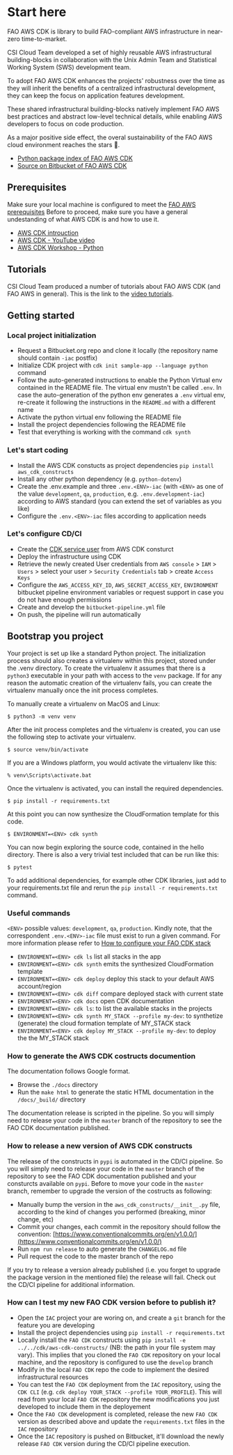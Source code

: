 

# Start here
FAO AWS CDK is library to build FAO-compliant AWS infrastructure in near-zero time-to-market.

CSI Cloud Team developed a set of highly reusable AWS infrastructural building-blocks in collaboration with the Unix Admin Team and Statistical Working System (SWS) development team.

To adopt FAO AWS CDK enhances the projects' robustness over the time as they will inherit the benefits of a centralized infrastructural development, they can keep the focus on application features development.

These shared infrastructural building-blocks natively implement FAO AWS best practices and abstract low-level technical details, while enabling AWS developers to focus on code production.

As a major positive side effect, the overal sustainability of the FAO AWS cloud environment reaches the stars 🚀.

- [Python package index of FAO AWS CDK](https://pypi.org/project/aws-cdk-constructs/)
- [Source on Bitbucket of FAO AWS CDK](https://bitbucket.org/cioapps/aws-cdk-constructs)

## Prerequisites
Make sure your local machine is configured to meet the [FAO AWS prerequisites](https://aws.fao.org/docs/tutorials/getting_started/)
Before to proceed, make sure you have a general undestanding of what AWS CDK is and how to use it. 

- [AWS CDK introuction](https://aws.amazon.com/cdk/)
- [AWS CDK - YouTube video](https://www.youtube.com/watch?time_continue=1&v=bz4jTx4v-l8)
- [AWS CDK Workshop - Python](https://cdkworkshop.com/30-python.html)

## Tutorials
CSI Cloud Team produced a number of tutorials about FAO AWS CDK (and FAO AWS in general).
This is the link to the [video tutorials](https://aws.fao.org/docs/tutorials/video_tutorials/).

## Getting started


### Local project initialization
 - Request a Bitbucket.org repo and clone it locally (the repository name should contain `-iac` postfix)
 - Initialize CDK project with `cdk init sample-app --language python` command
 - Follow the auto-generated instructions to enable the Python Virtual env contained in the README file. The virtual env mustn't be called `.env`. In case the auto-generation of the python env generates a `.env` virtual env, re-create it following the instructions in the `README.md` with a different name
 - Activate the python virtual env following the README file
 - Install the project dependencies following the README file
 - Test that everything is working with the command `cdk synth`

### Let's start coding
 - Install the AWS CDK constucts as project dependencies `pip install aws_cdk_constructs`
 - Install any other python dependency (e.g. `python-dotenv`)
 - Create the .env.example and three `.env.<ENV>-iac` (with `<ENV>` as one of the value `development`, `qa`, `production`, e.g. `.env.development-iac`) according to AWS standard (you can extend the set of variables as you like)
 - Configure the `.env.<ENV>-iac` files according to application needs

### Let's configure CD/CI
 - Create the [CDK service user](https://cdk.aws.fao.org/service_user_for_iac.html) from AWS CDK consturct
 - Deploy the infrastructure using CDK 
 - Retrieve the newly created User credentials from `AWS console` > `IAM` > `Users` > select your user > `Security Credentials` tab > create `Access Keys`
 - Configure the `AWS_ACCESS_KEY_ID`, `AWS_SECRET_ACCESS_KEY`, `ENVIRONMENT` bitbucket pipeline environment variables or request support in case you do not have enough permissions
 - Create and develop the `bitbucket-pipeline.yml` file
 - On push, the pipeline will run automatically

## Bootstrap you project

Your project is set up like a standard Python project. The initialization process should also creates
a virtualenv within this project, stored under the .venv directory.  To create the virtualenv
it assumes that there is a `python3` executable in your path with access to the `venv` package.
If for any reason the automatic creation of the virtualenv fails, you can create the virtualenv
manually once the init process completes.

To manually create a virtualenv on MacOS and Linux:

```
$ python3 -m venv venv
```

After the init process completes and the virtualenv is created, you can use the following
step to activate your virtualenv.

```
$ source venv/bin/activate
```

If you are a Windows platform, you would activate the virtualenv like this:

```
% venv\Scripts\activate.bat
```

Once the virtualenv is activated, you can install the required dependencies.

```
$ pip install -r requirements.txt
```

At this point you can now synthesize the CloudFormation template for this code.

```
$ ENVIRONMENT=<ENV> cdk synth
```

You can now begin exploring the source code, contained in the hello directory.
There is also a very trivial test included that can be run like this:

```
$ pytest
```

To add additional dependencies, for example other CDK libraries, just add to
your requirements.txt file and rerun the `pip install -r requirements.txt`
command.

### Useful commands

`<ENV>` possible values: `development`, `qa`, `production`.
Kindly note, that the correspondent `.env.<ENV>-iac` file must exist to run a given command. For more information please refer to [How to configure your FAO CDK stack](https://aws.fao.org/docs/cdk/cd_ci/#how-to-configure-your-fao-cdk-stack)

 - `ENVIRONMENT=<ENV> cdk ls`          list all stacks in the app
 - `ENVIRONMENT=<ENV> cdk synth`       emits the synthesized CloudFormation template
 - `ENVIRONMENT=<ENV> cdk deploy`      deploy this stack to your default AWS account/region
 - `ENVIRONMENT=<ENV> cdk diff`        compare deployed stack with current state
 - `ENVIRONMENT=<ENV> cdk docs`        open CDK documentation
 - `ENVIRONMENT=<ENV> cdk ls`: to list the available stacks in the projects
 - `ENVIRONMENT=<ENV> cdk synth MY_STACK --profile my-dev`: to synthetize (generate) the cloud formation template of MY_STACK stack
 - `ENVIRONMENT=<ENV> cdk deploy MY_STACK --profile my-dev`: to deploy the the MY_STACK stack


### How to generate the AWS CDK costructs documention
The documentation follows Google format.

 * Browse the `./docs` directory
 * Run the `make html` to generate the static HTML documentation in the  `/docs/_build/` directory

The documentation release is scripted in the pipeline. So you will simply need to release your code in the `master` branch of the repository to see the FAO CDK documentation published. 

### How to release a new version of AWS CDK constructs

The release of the constructs in `pypi` is automated in the CD/CI pipeline. So you will simply need to release your code in the `master` branch of the repository to see the FAO CDK documentation published and your consturcts available on `pypi`. 
Before to move your code in the `master` branch, remember to upgrade the version of the costructs as following:
- Manually bump the version in the `aws_cdk_constructs/__init__.py` file, according to the kind of changes you performed (breaking, minor change, etc)
- Commit your changes, each commit in the repository should follow the convention: [https://www.conventionalcommits.org/en/v1.0.0/](https://www.conventionalcommits.org/en/v1.0.0/)
- Run `npm run release` to auto generate the `CHANGELOG.md` file
- Pull request the code to the master branch of the repo

If you try to release a version already published (i.e. you forget to upgrade the package version in the mentioned file) the release will fail. 
Check out the CD/CI pipeline for additional information.

### How can I test my new FAO CDK version before to publish it?

- Open the `IAC` project your are woring on, and create a `git` branch for the feature you are developing
- Install the project dependencies using `pip install -r requirements.txt`
- Locally install the `FAO CDK` constructs using `pip install -e ../../cdk/aws-cdk-constructs/` (NB: the path in your file system may vary). This implies that you cloned the `FAO CDK` repository on your local machine, and the repository is configured to use the `develop` branch
- Modify in the local `FAO CDK` repo the code to implement the desired infrastructural resources
- You can test the `FAO CDK` deployment from the `IAC` repository, using the `CDK CLI` (e.g. `cdk deploy YOUR_STACK --profile YOUR_PROFILE`). This will read from your local `FAO CDK` repository the new modifications you just developed to include them in the deployement
- Once the `FAO CDK` development is completed, release the new `FAO CDK` version as described above and update the `requirements.txt` files in the `IAC` repository
- Once the `IAC` repository is pushed on Bitbucket, it'll download the newly release `FAO CDK` version during the CD/CI pipeline execution.


